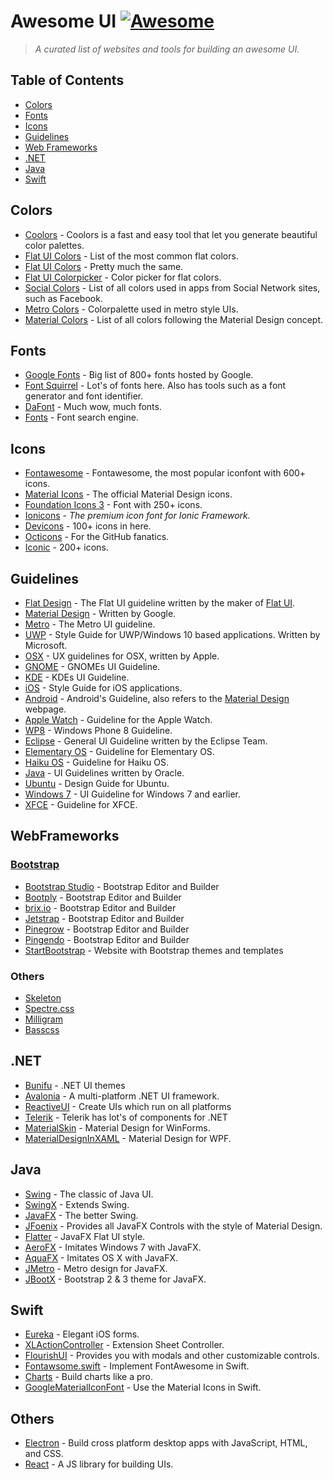 # Awesome UI [![Awesome](https://cdn.rawgit.com/sindresorhus/awesome/d7305f38d29fed78fa85652e3a63e154dd8e8829/media/badge.svg)](https://github.com/sindresorhus/awesome)


> _A curated list of websites and tools for building an awesome UI._



## Table of Contents

* [Colors](#colors)
* [Fonts](#fonts)
* [Icons](#icons)
* [Guidelines](#guidelines)
* [Web Frameworks](#webframeworks)
* [.NET](#.net)
* [Java](#java)
* [Swift](#swift)


## Colors

* [Coolors](https://coolors.co) - Coolors is a fast and easy tool that let you generate beautiful color palettes.
* [Flat UI Colors](https://flatuicolors.com/) - List of the most common flat colors.
* [Flat UI Colors](https://www.materialui.co/flatuicolors) - Pretty much the same.
* [Flat UI Colorpicker](http://www.flatuicolorpicker.com/) - Color picker for flat colors.
* [Social Colors](https://www.materialui.co/socialcolors) - List of all colors used in apps from Social Network sites, such as Facebook.
* [Metro Colors](https://www.materialui.co/metrocolors) - Colorpalette used in metro style UIs.
* [Material Colors](https://www.materialui.co/colors) - List of all colors following the Material Design concept.


## Fonts

 * [Google Fonts](https://fonts.google.com) - Big list of 800+ fonts hosted by Google.
 * [Font Squirrel](https://www.fontsquirrel.com/) - Lot's of fonts here. Also has tools such as a font generator and font identifier.
 * [DaFont](http://www.dafont.com/) - Much wow, much fonts.
 * [Fonts](https://www.fonts.com/) - Font search engine.


## Icons 

* [Fontawesome](http://fontawesome.io/) - Fontawesome, the most popular iconfont with 600+ icons.
* [Material Icons](https://material.io/icons/) - The official Material Design icons.
* [Foundation Icons 3](http://zurb.com/playground/foundation-icon-fonts-3) - Font with 250+ icons.
* [Ionicons](http://ionicons.com/) - _The premium icon font for Ionic Framework._
* [Devicons](http://vorillaz.github.io/devicons/#/main) - 100+ icons in here.
* [Octicons](https://octicons.github.com/) - For the GitHub fanatics.
* [Iconic](https://useiconic.com/open) - 200+ icons.


## Guidelines

* [Flat Design](https://designmodo.com/flat-design-principles/) - The Flat UI guideline written by the maker of [Flat UI](http://designmodo.github.io/Flat-UI/).
* [Material Design](https://material.io/guidelines/) - Written by Google.
* [Metro](https://designmodo.com/metro-ui/) - The Metro UI guideline.
* [UWP](https://developer.microsoft.com/en-us/windows/apps/design) - Style Guide for UWP/Windows 10 based applications. Written by Microsoft.
* [OSX](https://developer.apple.com/library/content/documentation/UserExperience/Conceptual/OSXHIGuidelines/index.html#//apple_ref/doc/uid/20000957-CH4-SW1) - UX guidelines for OSX, written by Apple.
* [GNOME](https://developer.gnome.org/hig/stable/) - GNOMEs UI Guideline.
* [KDE](https://community.kde.org/KDE_Visual_Design_Group/HIG) - KDEs UI Guideline.
* [iOS](https://developer.apple.com/ios/human-interface-guidelines/overview/design-principles/) - Style Guide for iOS applications.
* [Android](https://developer.android.com/design/index.html) - Android's Guideline, also refers to the [Material Design](https://material.io/guidelines/) webpage.
* [Apple Watch](https://developer.apple.com/watchos/human-interface-guidelines/overview/) - Guideline for the Apple Watch.
* [WP8](https://msdn.microsoft.com/library/windows/apps/fa00461b-abe1-41d1-be87-0b0fe3d3389d%28v=vs.105%29.aspx) - Windows Phone 8 Guideline.
* [Eclipse](https://wiki.eclipse.org/User_Interface_Guidelines) - General UI Guideline written by the Eclipse Team.
* [Elementary OS](https://elementary.io/docs/human-interface-guidelines#human-interface-guidelines) - Guideline for Elementary OS.
* [Haiku OS](https://www.haiku-os.org/docs/HIG/index.xml) - Guideline for Haiku OS.
* [Java](http://www.oracle.com/us/products/middleware/application-server/jlf-135985.html) - UI Guidelines written by Oracle.
* [Ubuntu](https://design.ubuntu.com/apps) - Design Guide for Ubuntu.
* [Windows 7](https://developer.microsoft.com/en-us/windows/desktop/design) - UI Guideline for Windows 7 and earlier.
* [XFCE](https://wiki.xfce.org/dev/hig/general) - Guideline for XFCE.


## WebFrameworks

### [Bootstrap](http://getbootstrap.com/)

* [Bootstrap Studio](https://bootstrapstudio.io/) - Bootstrap Editor and Builder
* [Bootply](http://www.bootply.com/) - Bootstrap Editor and Builder
* [brix.io](http://brix.io/) - Bootstrap Editor and Builder
* [Jetstrap](https://jetstrap.com/) - Bootstrap Editor and Builder
* [Pinegrow](https://pinegrow.com/) - Bootstrap Editor and Builder
* [Pingendo](http://pingendo.com/) - Bootstrap Editor and Builder
* [StartBootstrap](https://startbootstrap.com/) - Website with Bootstrap themes and templates


### Others

* [Skeleton](http://getskeleton.com/)
* [Spectre.css](http://picturepan2.github.io/spectre/)
* [Milligram](http://milligram.github.io/)
* [Basscss](http://basscss.com/)


## .NET

* [Bunifu](https://devtools.bunifu.co.ke/) - .NET UI themes
* [Avalonia](https://github.com/AvaloniaUI/Avalonia) - A multi-platform .NET UI framework.
* [ReactiveUI](http://reactiveui.net/) - Create UIs which run on all platforms
* [Telerik](http://www.telerik.com/) - Telerik has lot's of components for .NET
* [MaterialSkin](https://github.com/IgnaceMaes/MaterialSkin) - Material Design for WinForms.
* [MaterialDesignInXAML](http://materialdesigninxaml.net/) - Material Design for WPF.


## Java

* [Swing](https://docs.oracle.com/javase/tutorial/uiswing/) - The classic of Java UI.
* [SwingX](https://swingx.java.net/) - Extends Swing.
* [JavaFX](http://www.oracle.com/technetwork/java/javase/overview/javafx-overview-2158620.html) - The better Swing.
* [JFoenix](https://github.com/jfoenixadmin/JFoenix) - Provides all JavaFX Controls with the style of Material Design.
* [Flatter](http://www.guigarage.com/flatter/) - JavaFX Flat UI style.
* [AeroFX](http://www.guigarage.com/aerofx/) - Imitates Windows 7 with JavaFX.
* [AquaFX](http://www.guigarage.com/aquafx/) - Imitates OS X with JavaFX.
* [JMetro](https://pixelduke.wordpress.com/2012/10/23/jmetro-windows-8-controls-on-java/) - Metro design for JavaFX.
* [JBootX](https://github.com/dicolar/jbootx) - Bootstrap 2 & 3 theme for JavaFX.


## Swift

* [Eureka](https://github.com/xmartlabs/Eureka) - Elegant iOS forms.
* [XLActionController](https://github.com/xmartlabs/XLActionController) - Extension Sheet Controller.
* [FlourishUI](https://github.com/thinkclay/FlourishUI) - Provides you with modals and other customizable controls.
* [Fontawsome.swift](https://github.com/thii/FontAwesome.swift) - Implement FontAwesome in Swift.
* [Charts](https://github.com/danielgindi/Charts) - Build charts like a pro.
* [GoogleMaterialIconFont](https://github.com/kitasuke/GoogleMaterialIconFont) - Use the Material Icons in Swift.


## Others

* [Electron](http://electron.atom.io/) - Build cross platform desktop apps with JavaScript, HTML, and CSS.
* [React](https://facebook.github.io/react/) - A JS library for building UIs.
